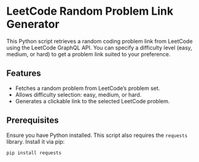 # LeetCode Random Problem Link Generator

This Python script retrieves a random coding problem link from LeetCode using the LeetCode GraphQL API. You can specify a difficulty level (easy, medium, or hard) to get a problem link suited to your preference.

## Features

- Fetches a random problem from LeetCode’s problem set.
- Allows difficulty selection: easy, medium, or hard.
- Generates a clickable link to the selected LeetCode problem.

## Prerequisites

Ensure you have Python installed. This script also requires the `requests` library. Install it via pip:

```bash
pip install requests
